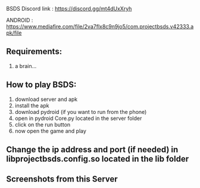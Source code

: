 BSDS Discord link : https://discord.gg/mt4dUxXryh

ANDROID : https://www.mediafire.com/file/2va7flx8c9n9jo5/com.projectbsds.v42333.apk/file

## Requirements: ##
1. a brain...

## How to play BSDS: ##
1. download server and apk
2. install the apk
3. download pydroid (if you want to run from the phone)
4. open in pydroid Core.py located in the server folder
5. click on the run button
6. now open the game and play

## Change the ip address and port (if needed) in libprojectbsds.config.so located in the lib folder ##

## Screenshots from this Server ##


